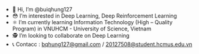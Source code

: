- 🦄 Hi, I’m @buiqhung127
- 😳 I’m interested in Deep Learning, Deep Reinforcement Learning
- ⚛️ I’m currently learning Information Technology (High – Quality Program) in VNUHCM - University of Science, Vietnam
- 🕵️ I’m looking to collaborate on Deep Learning
- 📞 Contacc : bqhung127@gmail.com / 20127508@student.hcmus.edu.vn

<!---
buiqhung127/buiqhung127 is a ✨ special ✨ repository because its `README.md` (this file) appears on your GitHub profile.
You can click the Preview link to take a look at your changes.
--->
